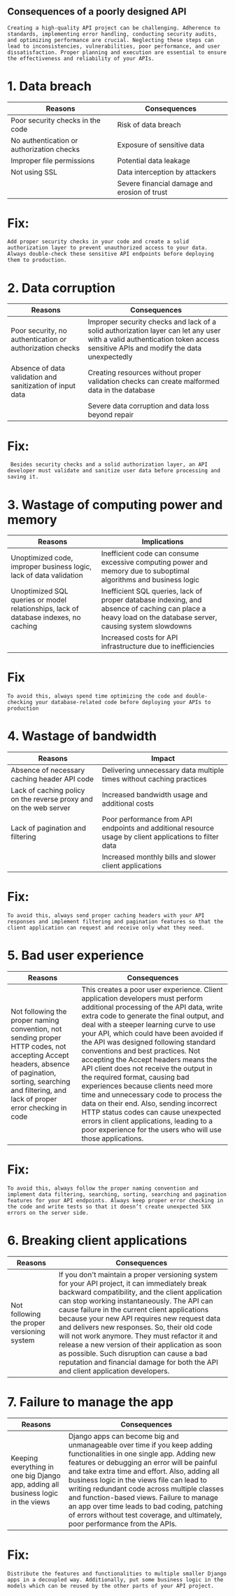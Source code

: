 #
## Consequences of a poorly designed API

```
Creating a high-quality API project can be challenging. Adherence to standards, implementing error handling, conducting security audits, and optimizing performance are crucial. Neglecting these steps can lead to inconsistencies, vulnerabilities, poor performance, and user dissatisfaction. Proper planning and execution are essential to ensure the effectiveness and reliability of your APIs.
```
# 1. Data breach   

| Reasons                                                              | Consequences                               |
|----------------------------------------------------------------------|--------------------------------------------|
| Poor security checks in the code                                     | Risk of data breach                        |
| No authentication or authorization checks                            | Exposure of sensitive data                 |
| Improper file permissions                                            | Potential data leakage                     |
| Not using SSL                                                        | Data interception by attackers             |
|                                                                      | Severe financial damage and erosion of trust |

# Fix: 
```
Add proper security checks in your code and create a solid authorization layer to prevent unauthorized access to your data. Always double-check these sensitive API endpoints before deploying them to production.   
```
# 2. Data corruption

| Reasons                                                               |      Consequences                           |
|-----------------------------------------------------------------------|---------------------------------------------|
| Poor security, no authentication or authorization checks              | Improper security checks and lack of a solid authorization layer can let any user with a valid authentication token access sensitive APIs and modify the data unexpectedly |
| Absence of data validation and sanitization of input data             | Creating resources without proper validation checks can create malformed data in the database |
|                                                                       | Severe data corruption and data loss beyond repair |

# Fix:
```
 Besides security checks and a solid authorization layer, an API developer must validate and sanitize user data before processing and saving it. 
 ```

# 3. Wastage of computing power and memory

| Reasons                                                                                | Implications                               |
|----------------------------------------------------------------------------------------|--------------------------------------------|
| Unoptimized code, improper business logic, lack of data validation                     | Inefficient code can consume excessive computing power and memory due to suboptimal algorithms and business logic |
| Unoptimized SQL queries or model relationships, lack of database indexes, no caching   | Inefficient SQL queries, lack of proper database indexing, and absence of caching can place a heavy load on the database server, causing system slowdowns |
|                                                                                        | Increased costs for API infrastructure due to inefficiencies |

# Fix 

```
To avoid this, always spend time optimizing the code and double-checking your database-related code before deploying your APIs to production
```

# 4. Wastage of bandwidth

| Reasons                                                                | Impact                                      |
|------------------------------------------------------------------------|---------------------------------------------|
| Absence of necessary caching header API code                           | Delivering unnecessary data multiple times without caching practices |
| Lack of caching policy on the reverse proxy and on the web server      | Increased bandwidth usage and additional costs |
| Lack of pagination and filtering                                       | Poor performance from API endpoints and additional resource usage by client applications to filter data |
|                                                                        | Increased monthly bills and slower client applications |

# Fix: 
```
To avoid this, always send proper caching headers with your API responses and implement filtering and pagination features so that the client application can request and receive only what they need.
```
# 5. Bad user experience

| Reasons | Consequences |
|---------|--------------|
| Not following the proper naming convention, not sending proper HTTP codes, not accepting Accept headers, absence of pagination, sorting, searching and filtering, and lack of proper error checking in code | This creates a poor user experience. Client application developers must perform additional processing of the API data, write extra code to generate the final output, and deal with a steeper learning curve to use your API, which could have been avoided if the API was designed following standard conventions and best practices. Not accepting the Accept headers means the API client does not receive the output in the required format, causing bad experiences because clients need more time and unnecessary code to process the data on their end. Also, sending incorrect HTTP status codes can cause unexpected errors in client applications, leading to a poor experience for the users who will use those applications. |

# Fix: 
```
To avoid this, always follow the proper naming convention and implement data filtering, searching, sorting, searching and pagination features for your API endpoints. Always keep proper error checking in the code and write tests so that it doesn’t create unexpected 5XX errors on the server side.

```

# 6. Breaking client applications

| Reasons | Consequences |
|---------|--------------|
| Not following the proper versioning system | If you don't maintain a proper versioning system for your API project, it can immediately break backward compatibility, and the client application can stop working instantaneously. The API can cause failure in the current client applications because your new API requires new request data and delivers new responses. So, their old code will not work anymore. They must refactor it and release a new version of their application as soon as possible. Such disruption can cause a bad reputation and financial damage for both the API and client application developers. |

# 7. Failure to manage the app

| Reasons | Consequences |
|---------|--------------|
| Keeping everything in one big Django app, adding all business logic in the views | Django apps can become big and unmanageable over time if you keep adding functionalities in one single app. Adding new features or debugging an error will be painful and take extra time and effort. Also, adding all business logic in the views file can lead to writing redundant code across multiple classes and function-based views. Failure to manage an app over time leads to bad coding, patching of errors without test coverage, and ultimately, poor performance from the APIs. |

# Fix:
```
Distribute the features and functionalities to multiple smaller Django apps in a decoupled way. Additionally, put some business logic in the models which can be reused by the other parts of your API project. 
```